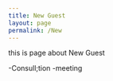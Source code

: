 ```yaml
---
title: New Guest
layout: page
permalink: /New
---
```

this is page about New Guest

-Consull;tion
-meeting